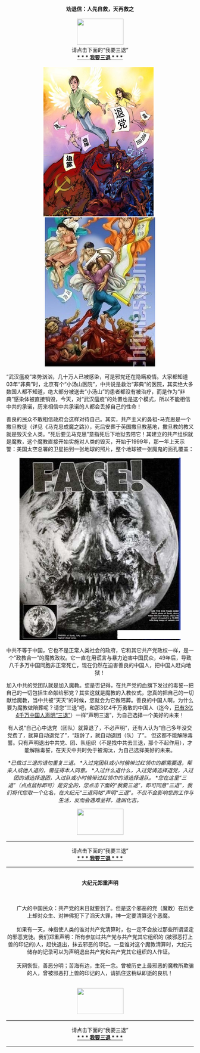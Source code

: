 <div align=center><b>劝退信：人先自救，天再救之</b></div><br>

<div align=center><img src="https://www.spiritrockshop.com/images/hello_pointing_finger.gif" height="70" width="125"/></div>
<div align=center>请点击下面的“我要三退”</div>
<div align=center><b><a href="confirmation.md"> * * * 我要三退 * * * </a></b></div><br/>
       
<div align="center"><img  src="03.jpg"/> &nbsp; <img  src="04.jpg"/> </div>    

“武汉瘟疫”来势汹汹，几十万人已被感染，可是邪党还在隐瞒疫情。大家都知道03年“非典”时，北京有个“小汤山医院”，中共说是救治“非典”的医院，其实绝大多数国人都不知道，绝大部分被送去“小汤山”的患者都没有被治疗，而是作为“非典”感染体被直接销毁，今天，对“武汉瘟疫”的处置也是这个模式，所以不能相信中共的承诺，历来相信中共承诺的人都会丢掉自己的性命！

善良的民众不敢相信政府会这样对待自己。其实，共产主义的鼻祖-马克思是一个撒旦教徒（详见《马克思成魔之路》），死后安葬于英国撒旦教墓地，撒旦教的教义就是毁灭全人类。“死后要见马克思”意指死后下地狱去陪它！其建立的共产组织就是魔教，这个魔教直接开始实施对人类的毁灭，开始于1999年，那一年上天示警：美国太空总署的卫星拍到一张地球的照片，整个地球被一张魔鬼的面孔覆盖：

<div align="center"><img  src="06.jpg"/>

中共不等于中国，它也不是正常人类社会的政府，它和其它共产党政权一样，是一个“政教合一”的魔教政权。它一直在用谎言与暴力迫害中国民众，49年后，导致八千多万中国同胞非正常死亡，现在仍然在迫害善良的中国人，把中国人赶向地狱！    
 
加入中共的党团队就是加入魔教。您是否记得，在共产党的血旗下发过的毒誓--把自己的一切包括生命献给邪党？其实这就是魔教的入教仪式，您真的把自己的一切献给魔教，当中共被“天灭”的时候，您就会为它做陪葬。善良的中国人啊，为什么要为魔教做陪葬呢？请您“三退”吧，和那3亿4千万勇敢的中国人（迄今，[已有3亿4千万中国人声明“三退”](http://157.245.225.82:10000/videos/tui/)）一样“声明三退”，为自己选择一个美好的未来！    

有人说“自己心中退党（团队）就算退了，不必声明”，还有人认为“自己多年没交党费了，就算自动退党了”，“超龄了，就自动退团（队）了”。 但这都不能解除毒誓。只有声明退出中共党、团、队组织（不是找中共去三退，那个不起作用），才能解除毒誓，在天灭中共时免于被淘汰，为自己选择美好的未来。

**已做过三退的请勿重复三退。*
**入过党团队或小时候带过红领巾的都需要退，帮亲人或他人退的，需征得本人同意。*
**入过什么退什么，入过党请选择退党，入过团的请选择退团，入过队或小时候带过红领巾的请选择退队。*
**您在这里“三退”（点点鼠标即可）是安全的，您点击下面的“我要三退”，即可同意“三退”，我们将代您取一个化名，在大纪元“三退网站”声明“三退”。不仅不会影响您的工作与生活，反而会遇难呈祥，逢凶化吉。*

<div align=center><img src="https://www.spiritrockshop.com/images/hello_pointing_finger.gif" height="70" width="125"/></div>

---
<div align=center>请点击下面的“我要三退”</div>
<div align=center><b><a href="confirmation.md"> * * * 我要三退 * * * </a></b></div>

---
<br>
<div align=center><b>大纪元郑重声明</b></div><br>
<br>

　　广大的中国民众：共产党的末日就要到了。但是这个邪恶的党（魔教）在历史上却对众生、对神佛犯下了滔天大罪，神一定要清算这个恶魔。
<br><br>
　　如果有一天，神指使人类的谁对共产党清算时，也一定不会放过那些所谓坚定的邪恶党徒。我们郑重声明：所有参加过共产党与共产党其它组织的 (被邪恶打上兽的印记的)人，赶快退出，抹去邪恶的印记。一旦谁对这个魔教清算时，大纪元储存的记录可以为声明退出共产党和共产党其它组织的人作证。
<br><br>
　　天网恢恢，善恶分明；苦海有边，生死一念。曾被历史上最邪恶的魔教所欺骗的人，曾被邪恶打上兽的印记的人，请抓住这稍纵即逝的良机！
<br><br>

<div align=center><img src="https://www.spiritrockshop.com/images/hello_pointing_finger.gif" height="70" width="125"/></div>

---
<div align=center>请点击下面的“我要三退”</div>
<div align=center><b><a href="confirmation.md"> * * * 我要三退 * * * </a></b></div>

---
